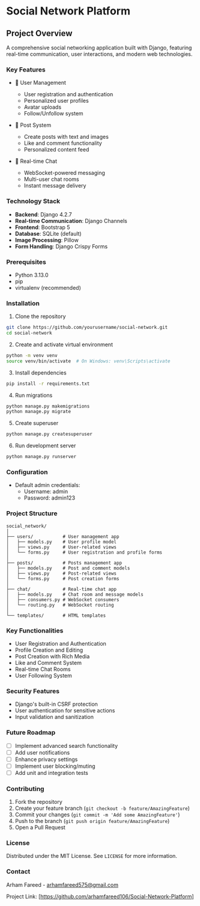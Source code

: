 # Social Network Platform

## Project Overview

A comprehensive social networking application built with Django, featuring real-time communication, user interactions, and modern web technologies.

### Key Features

- 👤 User Management
  - User registration and authentication
  - Personalized user profiles
  - Avatar uploads
  - Follow/Unfollow system

- 📝 Post System
  - Create posts with text and images
  - Like and comment functionality
  - Personalized content feed

- 💬 Real-time Chat
  - WebSocket-powered messaging
  - Multi-user chat rooms
  - Instant message delivery

### Technology Stack

- **Backend**: Django 4.2.7
- **Real-time Communication**: Django Channels
- **Frontend**: Bootstrap 5
- **Database**: SQLite (default)
- **Image Processing**: Pillow
- **Form Handling**: Django Crispy Forms

### Prerequisites

- Python 3.13.0
- pip
- virtualenv (recommended)

### Installation

1. Clone the repository
```bash
git clone https://github.com/yourusername/social-network.git
cd social-network
```

2. Create and activate virtual environment
```bash
python -m venv venv
source venv/bin/activate  # On Windows: venv\Scripts\activate
```

3. Install dependencies
```bash
pip install -r requirements.txt
```

4. Run migrations
```bash
python manage.py makemigrations
python manage.py migrate
```

5. Create superuser
```bash
python manage.py createsuperuser
```

6. Run development server
```bash
python manage.py runserver
```

### Configuration

- Default admin credentials:
  - Username: admin
  - Password: admin123

### Project Structure

```
social_network/
│
├── users/           # User management app
│   ├── models.py    # User profile model
│   ├── views.py     # User-related views
│   └── forms.py     # User registration and profile forms
│
├── posts/           # Posts management app
│   ├── models.py    # Post and comment models
│   ├── views.py     # Post-related views
│   └── forms.py     # Post creation forms
│
├── chat/            # Real-time chat app
│   ├── models.py    # Chat room and message models
│   ├── consumers.py # WebSocket consumers
│   └── routing.py   # WebSocket routing
│
└── templates/       # HTML templates
```

### Key Functionalities

- User Registration and Authentication
- Profile Creation and Editing
- Post Creation with Rich Media
- Like and Comment System
- Real-time Chat Rooms
- User Following System

### Security Features

- Django's built-in CSRF protection
- User authentication for sensitive actions
- Input validation and sanitization

### Future Roadmap

- [ ] Implement advanced search functionality
- [ ] Add user notifications
- [ ] Enhance privacy settings
- [ ] Implement user blocking/muting
- [ ] Add unit and integration tests

### Contributing

1. Fork the repository
2. Create your feature branch (`git checkout -b feature/AmazingFeature`)
3. Commit your changes (`git commit -m 'Add some AmazingFeature'`)
4. Push to the branch (`git push origin feature/AmazingFeature`)
5. Open a Pull Request

### License

Distributed under the MIT License. See `LICENSE` for more information.

### Contact

Arham Fareed - arhamfareed575@gmail.com

Project Link: [https://github.com/arhamfareed106/Social-Network-Platform]
